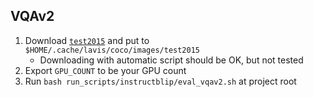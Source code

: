 ## VQAv2

1. Download [`test2015`](http://images.cocodataset.org/zips/test2015.zip) and put to `$HOME/.cache/lavis/coco/images/test2015`
	- Downloading with automatic script should be OK, but not tested
2. Export `GPU_COUNT` to be your GPU count
3. Run `bash run_scripts/instructblip/eval_vqav2.sh` at project root
